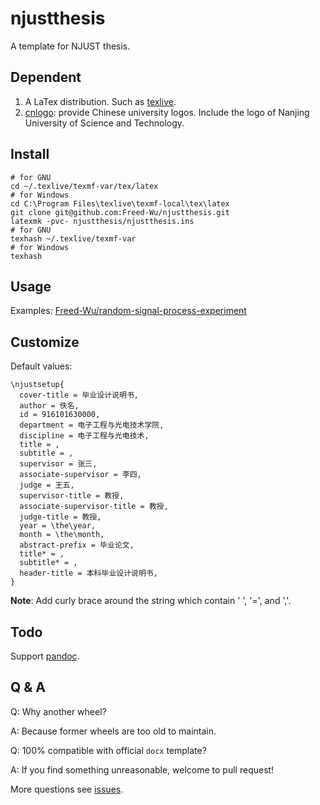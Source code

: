 njustthesis
===========

A template for NJUST thesis.

Dependent
---------

1. A LaTex distribution. Such as [texlive].
2. [cnlogo]: provide Chinese university logos. Include the logo of Nanjing
    University of Science and Technology.

Install
-------

``` {.zsh}
# for GNU
cd ~/.texlive/texmf-var/tex/latex
# for Windows
cd C:\Program Files\texlive\texmf-local\tex\latex
git clone git@github.com:Freed-Wu/njustthesis.git
latexmk -pvc- njustthesis/njustthesis.ins
# for GNU
texhash ~/.texlive/texmf-var
# for Windows
texhash
```

Usage
-----

Examples:
[Freed-Wu/random-signal-process-experiment](https://github.com/Freed-Wu/random-signal-process-experiment)

Customize
---------

Default values:

``` {.tex}
\njustsetup{
  cover-title = 毕业设计说明书,
  author = 佚名,
  id = 916101630000,
  department = 电子工程与光电技术学院,
  discipline = 电子工程与光电技术,
  title = ,
  subtitle = ,
  supervisor = 张三,
  associate-supervisor = 李四,
  judge = 王五,
  supervisor-title = 教授,
  associate-supervisor-title = 教授,
  judge-title = 教授,
  year = \the\year,
  month = \the\month,
  abstract-prefix = 毕业论文,
  title* = ,
  subtitle* = ,
  header-title = 本科毕业设计说明书,
}
```

**Note**: Add curly brace around the string which contain ' ', '=', and ','.

## Todo ##

Support [pandoc](https://github.com/jgm/pandoc).

## Q & A ##

Q: Why another wheel?

A: Because former wheels are too old to maintain.

Q: 100% compatible with official `docx` template?

A: If you find something unreasonable, welcome to pull request!

More questions see [issues](https://github.com/Freed-Wu/njustthesis/issues).

  [cnlogo]: https://github.com/Freed-Wu/cnlogo
  [texlive]: https://github.com/TeX-Live/texlive-source
